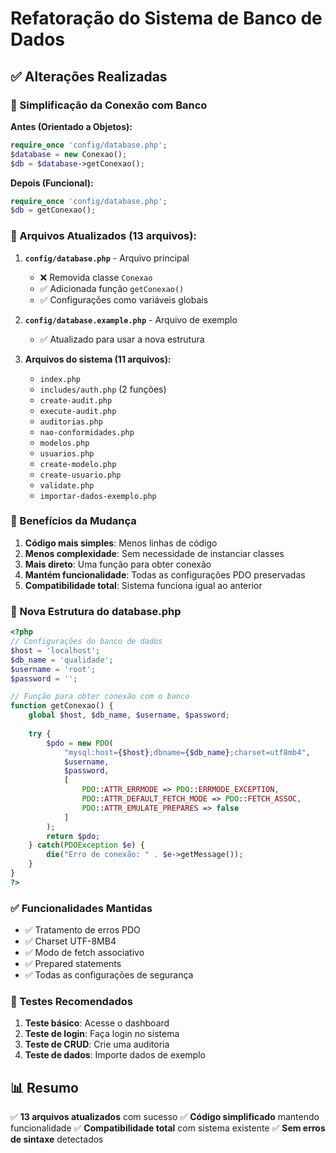 # Refatoração do Sistema de Banco de Dados

## ✅ Alterações Realizadas

### 🔄 Simplificação da Conexão com Banco
**Antes (Orientado a Objetos):**
```php
require_once 'config/database.php';
$database = new Conexao();
$db = $database->getConexao();
```

**Depois (Funcional):**
```php
require_once 'config/database.php';
$db = getConexao();
```

### 📁 Arquivos Atualizados (13 arquivos):

1. **`config/database.php`** - Arquivo principal
   - ❌ Removida classe `Conexao`
   - ✅ Adicionada função `getConexao()`
   - ✅ Configurações como variáveis globais

2. **`config/database.example.php`** - Arquivo de exemplo
   - ✅ Atualizado para usar a nova estrutura

3. **Arquivos do sistema (11 arquivos):**
   - `index.php`
   - `includes/auth.php` (2 funções)
   - `create-audit.php`
   - `execute-audit.php`
   - `auditorias.php`
   - `nao-conformidades.php`
   - `modelos.php`
   - `usuarios.php`
   - `create-modelo.php`
   - `create-usuario.php`
   - `validate.php`
   - `importar-dados-exemplo.php`

### 🚀 Benefícios da Mudança

1. **Código mais simples**: Menos linhas de código
2. **Menos complexidade**: Sem necessidade de instanciar classes
3. **Mais direto**: Uma função para obter conexão
4. **Mantém funcionalidade**: Todas as configurações PDO preservadas
5. **Compatibilidade total**: Sistema funciona igual ao anterior

### 🔧 Nova Estrutura do database.php

```php
<?php
// Configurações do banco de dados
$host = 'localhost';
$db_name = 'qualidade';
$username = 'root';
$password = '';

// Função para obter conexão com o banco
function getConexao() {
    global $host, $db_name, $username, $password;
    
    try {
        $pdo = new PDO(
            "mysql:host={$host};dbname={$db_name};charset=utf8mb4",
            $username,
            $password,
            [
                PDO::ATTR_ERRMODE => PDO::ERRMODE_EXCEPTION,
                PDO::ATTR_DEFAULT_FETCH_MODE => PDO::FETCH_ASSOC,
                PDO::ATTR_EMULATE_PREPARES => false
            ]
        );
        return $pdo;
    } catch(PDOException $e) {
        die("Erro de conexão: " . $e->getMessage());
    }
}
?>
```

### ✅ Funcionalidades Mantidas

- ✅ Tratamento de erros PDO
- ✅ Charset UTF-8MB4
- ✅ Modo de fetch associativo
- ✅ Prepared statements
- ✅ Todas as configurações de segurança

### 🧪 Testes Recomendados

1. **Teste básico**: Acesse o dashboard
2. **Teste de login**: Faça login no sistema
3. **Teste de CRUD**: Crie uma auditoria
4. **Teste de dados**: Importe dados de exemplo

## 📊 Resumo

✅ **13 arquivos atualizados** com sucesso
✅ **Código simplificado** mantendo funcionalidade
✅ **Compatibilidade total** com sistema existente
✅ **Sem erros de sintaxe** detectados
